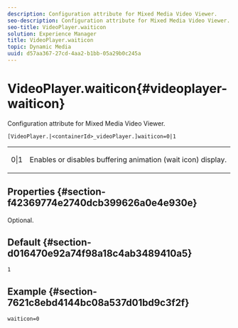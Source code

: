 ```yaml
---
description: Configuration attribute for Mixed Media Video Viewer.
seo-description: Configuration attribute for Mixed Media Video Viewer.
seo-title: VideoPlayer.waiticon
solution: Experience Manager
title: VideoPlayer.waiticon
topic: Dynamic Media
uuid: d57aa367-27cd-4aa2-b1bb-05a29b0c245a
---
```


# VideoPlayer.waiticon{#videoplayer-waiticon}

Configuration attribute for Mixed Media Video Viewer.

 `[VideoPlayer.|<containerId>_videoPlayer.]waiticon=0|1`

<table id="table_C616483932C2482CA9794DDD7313FD7C"> 
 <tbody> 
  <tr> 
   <td colname="col1"> <p> <span class="codeph"> 0|1</span> </p> </td> 
   <td colname="col2"> <p> Enables or disables buffering animation (wait icon) display. </p> </td> 
  </tr> 
 </tbody> 
</table>

## Properties {#section-f42369774e2740dcb399626a0e4e930e}

Optional.

## Default {#section-d016470e92a74f98a18c4ab3489410a5}

`1`

## Example {#section-7621c8ebd4144bc08a537d01bd9c3f2f}

```
waiticon=0
```

